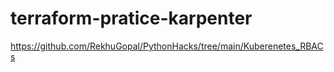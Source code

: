 # terraform-pratice-karpenter

https://github.com/RekhuGopal/PythonHacks/tree/main/Kuberenetes_RBACs

